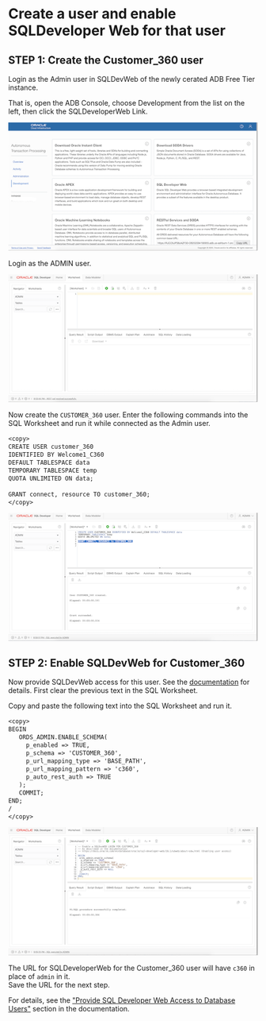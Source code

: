 # Create a user and enable SQLDeveloper Web for that user


## STEP 1: Create the Customer_360 user

Login as the Admin user in SQLDevWeb of the newly cerated ADB Free Tier instance.

That is, open the ADB Console, choose Development from the list on the left, then click the SQLDeveloperWeb Link.

![ADB Console Development Page](../images/ADB_ConsoleDevTab.png)

Login as the ADMIN user. 

![Login as Admin](../images/ADB_SQLDevWebHome.png)

Now create the `CUSTOMER_360` user. Enter the following commands into the SQL Worksheet and run it while connected as the Admin user.

```
<copy>
CREATE USER customer_360 
IDENTIFIED BY Welcome1_C360 
DEFAULT TABLESPACE data 
TEMPORARY TABLESPACE temp 
QUOTA UNLIMITED ON data;  

GRANT connect, resource TO customer_360;
</copy>
```

![Create User Customer_360](../images/ADB_SDW_CreateUser_C360.png) 


## STEP 2: Enable SQLDevWeb for Customer_360

Now provide SQLDevWeb access for this user. See the [documentation](https://docs.oracle.com/en/cloud/paas/autonomous-data-warehouse-cloud/user/sql-developer-web.html#GUID-4B404CE3-C832-4089-B37A-ADE1036C7EEA)
for details.
First clear the previous text in the SQL Worksheet. 

Copy and paste the following text into the SQL Worksheet and run it. 
```
<copy>
BEGIN
   ORDS_ADMIN.ENABLE_SCHEMA(
     p_enabled => TRUE,
     p_schema => 'CUSTOMER_360',
     p_url_mapping_type => 'BASE_PATH',
     p_url_mapping_pattern => 'c360',
     p_auto_rest_auth => TRUE
   );
   COMMIT;
END;
/
</copy>
```

![Enable SQLDevWeb for Customer_360](../images/ADB_SDW_EnableLoginFor_C360.png)

The URL for SQLDeveloperWeb for the Customer_360 user will have `c360` in place of `admin` in it.   
Save the URL for the next step.  

For details, see the ["Provide SQL Developer Web Access to Database Users"](https://docs.oracle.com/en/cloud/paas/autonomous-data-warehouse-cloud/user/sql-developer-web.html#GUID-4B404CE3-C832-4089-B37A-ADE1036C7EEA) section in the documentation. 